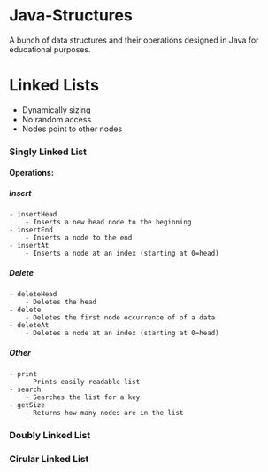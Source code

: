 # Java-Structures
A bunch of data structures and their operations designed in Java for educational purposes.

# Linked Lists
- Dynamically sizing
- No random access
- Nodes point to other nodes

### Singly Linked List
#### Operations:
##### Insert
	- insertHead
		- Inserts a new head node to the beginning
	- insertEnd
		- Inserts a node to the end
	- insertAt
		- Inserts a node at an index (starting at 0=head)
##### Delete
	- deleteHead
		- Deletes the head
	- delete
		- Deletes the first node occurrence of of a data
	- deleteAt
		- Deletes a node at an index (starting at 0=head)
##### Other
	- print
		- Prints easily readable list
	- search
		- Searches the list for a key
	- getSize
		- Returns how many nodes are in the list

### Doubly Linked List

### Cirular Linked List
